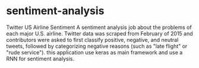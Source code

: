 # sentiment-analysis
Twitter US Airline Sentiment
A sentiment analysis job about the problems of each major U.S. airline. Twitter data was scraped from February of 2015 and contributors were asked to first classify positive, negative, and neutral tweets, followed by categorizing negative reasons (such as "late flight" or "rude service").
this application use keras as main framework and  use a RNN for sentiment analysis.
